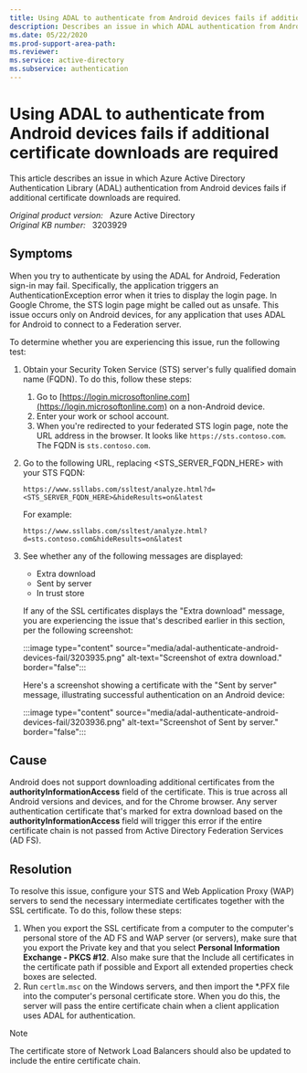 ```yaml
---
title: Using ADAL to authenticate from Android devices fails if additional certificate downloads are required
description: Describes an issue in which ADAL authentication from Android devices fails if additional certificate downloads are required. Provides a resolution.
ms.date: 05/22/2020
ms.prod-support-area-path: 
ms.reviewer: 
ms.service: active-directory
ms.subservice: authentication
---
```

# Using ADAL to authenticate from Android devices fails if additional certificate downloads are required

This article describes an issue in which Azure Active Directory Authentication Library (ADAL) authentication from Android devices fails if additional certificate downloads are required.

_Original product version:_ &nbsp; Azure Active Directory  
_Original KB number:_ &nbsp; 3203929

## Symptoms

When you try to authenticate by using the ADAL for Android, Federation sign-in may fail. Specifically, the application triggers an AuthenticationException error when it tries to display the login page. In Google Chrome, the STS login page might be called out as unsafe. This issue occurs only on Android devices, for any application that uses ADAL for Android to connect to a Federation server.

To determine whether you are experiencing this issue, run the following test:

1. Obtain your Security Token Service (STS) server's fully qualified domain name (FQDN). To do this, follow these steps:

   1. Go to [https://login.microsoftonline.com](https://login.microsoftonline.com) on a non-Android device.
   2. Enter your work or school account.
   3. When you're redirected to your federated STS login page, note the URL address in the browser. It looks like `https://sts.contoso.com`. The FQDN is `sts.contoso.com`.

2. Go to the following URL, replacing \<STS_SERVER_FQDN_HERE> with your STS FQDN:

    `https://www.ssllabs.com/ssltest/analyze.html?d=<STS_SERVER_FQDN_HERE>&hideResults=on&latest`

    For example:

    `https://www.ssllabs.com/ssltest/analyze.html?d=sts.contoso.com&hideResults=on&latest`
3. See whether any of the following messages are displayed:
   - Extra download
   - Sent by server
   - In trust store

    If any of the SSL certificates displays the "Extra download" message, you are experiencing the issue that's described earlier in this section, per the following screenshot:

    :::image type="content" source="media/adal-authenticate-android-devices-fail/3203935.png" alt-text="Screenshot of extra download." border="false":::

    Here's a screenshot showing a certificate with the "Sent by server" message, illustrating successful authentication on an Android device:

    :::image type="content" source="media/adal-authenticate-android-devices-fail/3203936.png" alt-text="Screenshot of Sent by server." border="false":::

## Cause

Android does not support downloading additional certificates from the **authorityInformationAccess** field of the certificate. This is true across all Android versions and devices, and for the Chrome browser. Any server authentication certificate that's marked for extra download based on the **authorityInformationAccess**  field will trigger this error if the entire certificate chain is not passed from Active Directory Federation Services (AD FS).

## Resolution

To resolve this issue, configure your STS and Web Application Proxy (WAP) servers to send the necessary intermediate certificates together with the SSL certificate. To do this, follow these steps:

1. When you export the SSL certificate from a computer to the computer's personal store of the AD FS and WAP server (or servers), make sure that you export the Private key and that you select **Personal Information Exchange - PKCS #12**. Also make sure that the Include all certificates in the certificate path if possible  and Export all extended properties check boxes are selected.
2. Run `certlm.msc`  on the Windows servers, and then import the *.PFX file into the computer's personal certificate store. When you do this, the server will pass the entire certificate chain when a client application uses ADAL for authentication.

> [!NOTE]
> The certificate store of Network Load Balancers should also be updated to include the entire certificate chain.
